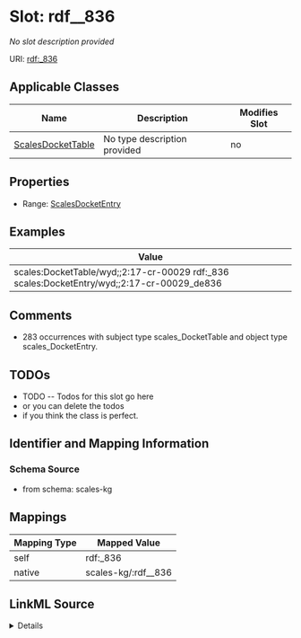 

# Slot: rdf__836


_No slot description provided_





URI: [rdf:_836](http://www.w3.org/1999/02/22-rdf-syntax-ns#_836)



<!-- no inheritance hierarchy -->





## Applicable Classes

| Name | Description | Modifies Slot |
| --- | --- | --- |
| [ScalesDocketTable](../classes/ScalesDocketTable.md) | No type description provided |  no  |







## Properties

* Range: [ScalesDocketEntry](../classes/ScalesDocketEntry.md)






## Examples

| Value |
| --- |
| scales:DocketTable/wyd;;2:17-cr-00029 rdf:_836 scales:DocketEntry/wyd;;2:17-cr-00029_de836 |

## Comments

* 283 occurrences with subject type scales_DocketTable and object type scales_DocketEntry.

## TODOs

* TODO -- Todos for this slot go here
* or you can delete the todos
* if you think the class is perfect.

## Identifier and Mapping Information







### Schema Source


* from schema: scales-kg




## Mappings

| Mapping Type | Mapped Value |
| ---  | ---  |
| self | rdf:_836 |
| native | scales-kg/:rdf__836 |




## LinkML Source

<details>
```yaml
name: rdf__836
description: No slot description provided
todos:
- TODO -- Todos for this slot go here
- or you can delete the todos
- if you think the class is perfect.
comments:
- 283 occurrences with subject type scales_DocketTable and object type scales_DocketEntry.
examples:
- value: scales:DocketTable/wyd;;2:17-cr-00029 rdf:_836 scales:DocketEntry/wyd;;2:17-cr-00029_de836
from_schema: scales-kg
rank: 1000
slot_uri: rdf:_836
alias: rdf__836
domain_of:
- scales_DocketTable
range: scales_DocketEntry

```
</details>